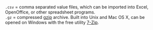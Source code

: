 `.csv` = comma separated value files, which can be imported into Excel, OpenOffice, or other spreadsheet programs.  
`.gz` = compressed [gzip](https://www.gnu.org/software/gzip/) archive. Built into Unix and Mac OS X, can be opened on Windows with the free utility [7-Zip](http://www.7-zip.org).
